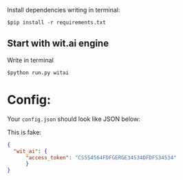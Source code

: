 Install dependencies writing in terminal:
```
$pip install -r requirements.txt
```
## Start with wit.ai engine

Write in terminal
```
$python run.py witai
```

# Config:

Your ```config.json``` should look like JSON below:

This is fake:
```json
{
  "wit_ai": {
  	  "access_token": "CS554564FDFGERGE34534DFDFS34534"
  	  }
}
```

